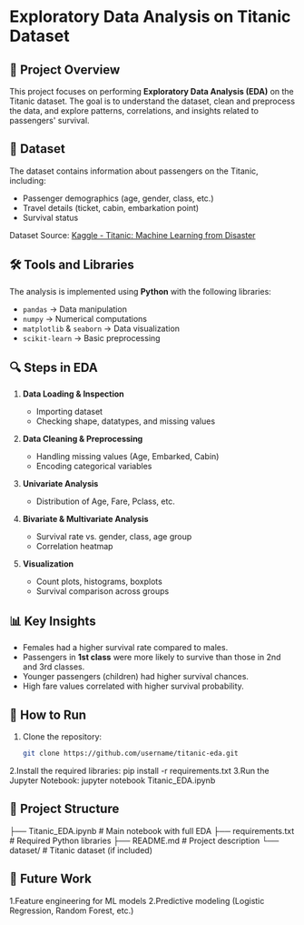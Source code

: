 # Exploratory Data Analysis on Titanic Dataset

## 📌 Project Overview
This project focuses on performing **Exploratory Data Analysis (EDA)** on the Titanic dataset. The goal is to understand the dataset, clean and preprocess the data, and explore patterns, correlations, and insights related to passengers' survival.

## 📂 Dataset
The dataset contains information about passengers on the Titanic, including:
- Passenger demographics (age, gender, class, etc.)
- Travel details (ticket, cabin, embarkation point)
- Survival status

Dataset Source: [Kaggle - Titanic: Machine Learning from Disaster](https://www.kaggle.com/c/titanic)

## 🛠️ Tools and Libraries
The analysis is implemented using **Python** with the following libraries:
- `pandas` → Data manipulation
- `numpy` → Numerical computations
- `matplotlib` & `seaborn` → Data visualization
- `scikit-learn` → Basic preprocessing

## 🔍 Steps in EDA
1. **Data Loading & Inspection**
   - Importing dataset
   - Checking shape, datatypes, and missing values

2. **Data Cleaning & Preprocessing**
   - Handling missing values (Age, Embarked, Cabin)
   - Encoding categorical variables

3. **Univariate Analysis**
   - Distribution of Age, Fare, Pclass, etc.

4. **Bivariate & Multivariate Analysis**
   - Survival rate vs. gender, class, age group
   - Correlation heatmap

5. **Visualization**
   - Count plots, histograms, boxplots
   - Survival comparison across groups

## 📊 Key Insights
- Females had a higher survival rate compared to males.
- Passengers in **1st class** were more likely to survive than those in 2nd and 3rd classes.
- Younger passengers (children) had higher survival chances.
- High fare values correlated with higher survival probability.

## 🚀 How to Run
1. Clone the repository:
   ```bash
   git clone https://github.com/username/titanic-eda.git
2.Install the required libraries:
  pip install -r requirements.txt
3.Run the Jupyter Notebook:
  jupyter notebook Titanic_EDA.ipynb

## 📎 Project Structure
├── Titanic_EDA.ipynb     # Main notebook with full EDA
├── requirements.txt      # Required Python libraries
├── README.md             # Project description
└── dataset/              # Titanic dataset (if included)

## 📌 Future Work
1.Feature engineering for ML models
2.Predictive modeling (Logistic Regression, Random Forest, etc.)
